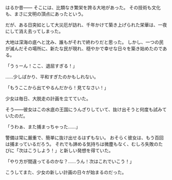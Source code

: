 <!-- title: オーシャン・テンプルダンジョンの伝承 -->

はるか昔――
そこには、比類なき繁栄を誇る大地があった。
その技術も文化も、まさに文明の頂点にあったという。

だが、ある日突如として大災厄が訪れ、千年かけて築き上げられた栄華は、一夜にして消え去ってしまった。

大地は深海の底へと沈み、誰もがそれで終わりだと思った。
しかし、一つの民が滅んだその場所に、新たな民が現れ、穏やかで幸せな日々を築き始めたのである。

「うぅーん！ここ、退屈すぎる！」

……少しばかり、平和すぎたのかもしれない。

「もうここから出てやるんだから！見てなさい！」

少女は毎日、大脱走の計画を立てていた。

そう――彼女はこの水底の王国にうんざりしていて、抜け出そうと何度も試みていたのだ。

「うわぁ、また捕まっちゃった……」

警備は常に厳重で、簡単に抜け出せるはずもない。
おそらく彼女は、もう百回は捕まっているだろう。
それでも諦める気持ちは微塵もなく、むしろ失敗のたびに「次はこうしよう！」と新しい発想を得ていた。

「やり方が間違ってるのかな？……うん！次はこれでいこう！」

こうしてまた、少女の新しい計画の日々が始まるのだった。
